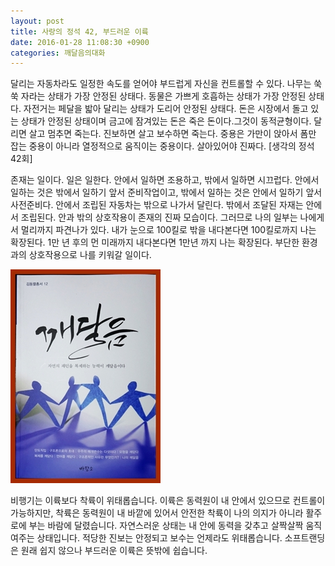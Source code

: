 ```yaml
---
layout: post
title: 사랑의 정석 42, 부드러운 이륙
date: 2016-01-28 11:08:30 +0900
categories: 깨달음의대화
---
```

달리는 자동차라도 일정한 속도를 얻어야 부드럽게 자신을 컨트롤할 수 있다. 나무는 쑥쑥 자라는 상태가 가장 안정된 상태다. 동물은 가쁘게 호흡하는 상태가 가장 안정된 상태다. 자전거는 페달을 밟아 달리는 상태가 도리어 안정된 상태다. 돈은 시장에서 돌고 있는 상태가 안정된 상태이며 금고에 잠겨있는 돈은 죽은 돈이다.그것이 동적균형이다. 달리면 살고 멈추면 죽는다. 진보하면 살고 보수하면 죽는다. 중용은 가만이 앉아서 폼만 잡는 중용이 아니라 열정적으로 움직이는 중용이다. 살아있어야 진짜다. [생각의 정석 42회] 

  


존재는 일이다. 일은 일한다. 안에서 일하면 조용하고, 밖에서 일하면 시끄럽다. 안에서 일하는 것은 밖에서 일하기 앞서 준비작업이고, 밖에서 일하는 것은 안에서 일하기 앞서 사전준비다. 안에서 조립된 자동차는 밖으로 나가서 달린다. 밖에서 조달된 자재는 안에서 조립된다. 안과 밖의 상호작용이 존재의 진짜 모습이다. 그러므로 나의 일부는 나에게서 멀리까지 파견나가 있다. 내가 눈으로 100킬로 밖을 내다본다면 100킬로까지 나는 확장된다. 1만 년 후의 먼 미래까지 내다본다면 1만년 까지 나는 확장된다. 부단한 환경과의 상호작용으로 나를 키워갈 일이다. 

  



<img src="files/attach/images/198/275/667/aDSC01523.JPG" alt="aDSC01523.JPG" width="240" height="342" />   


  


비행기는 이륙보다 착륙이 위태롭습니다. 이륙은 동력원이 내 안에서 있으므로 컨트롤이 가능하지만, 착륙은 동력원이 내 바깥에 있어서 안전한 착륙이 나의 의지가 아니라 활주로에 부는 바람에 달렸습니다. 자연스러운 상태는 내 안에 동력을 갖추고 살짝살짝 움직여주는 상태입니다. 적당한 진보는 안정되고 보수는 언제라도 위태롭습니다. 소프트랜딩은 원래 쉽지 않으나 부드러운 이륙은 뜻밖에 쉽습니다.